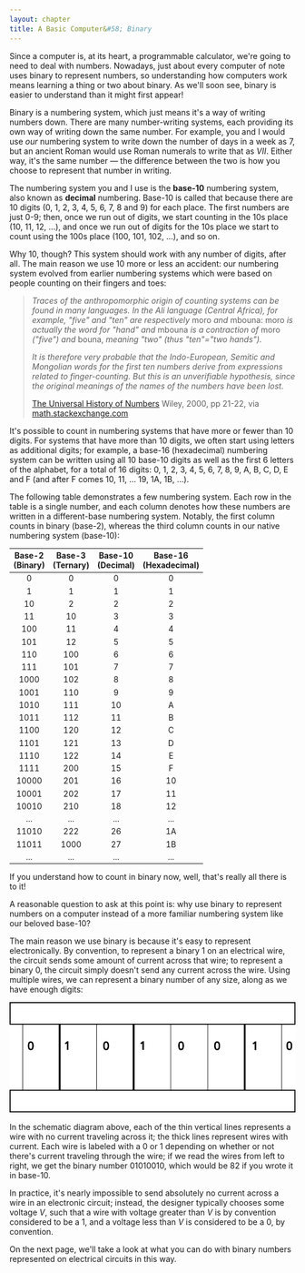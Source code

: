 ```yaml
---
layout: chapter
title: A Basic Computer&#58; Binary
---
```


Since a computer is, at its heart, a programmable calculator, we're going to need to deal with numbers. Nowadays, just about every computer of note uses binary to represent numbers, so understanding how computers work means learning a thing or two about binary. As we'll soon see, binary is easier to understand than it might first appear!

Binary is a numbering system, which just means it's a way of writing numbers down. There are many number-writing systems, each providing its own way of writing down the same number. For example, you and I would use *our* numbering system to write down the number of days in a week as $7$, but an ancient Roman would use Roman numerals to write that as $VII$. Either way, it's the same number &mdash; the difference between the two is how you choose to represent that number in writing.

The numbering system you and I use is the **base-10** numbering system, also known as **decimal** numbering. Base-10 is called that because there are 10 digits (0, 1, 2, 3, 4, 5, 6, 7, 8 and 9) for each place. The first numbers are just 0-9; then, once we run out of digits, we start counting in the 10s place (10, 11, 12, ...), and once we run out of digits for the 10s place we start to count using the 100s place (100, 101, 102, ...), and so on.

Why 10, though? This system should work with any number of digits, after all. The main reason we use 10 more or less an accident: our numbering system evolved from earlier numbering systems which were based on people counting on their fingers and toes:

> *Traces of the anthropomorphic origin of counting systems can be found in many languages. In the Ali language (Central Africa), for example, "five" and "ten" are respectively* moro *and* mbouna: moro *is actually the word for "hand" and* mbouna *is a contraction of* moro *("five") and* bouna, *meaning "two" (thus "ten"="two hands").*
>
> *It is therefore very probable that the Indo-European, Semitic and Mongolian words for the first ten numbers derive from expressions related to finger-counting. But this is an unverifiable hypothesis, since the original meanings of the names of the numbers have been lost.*
>
> [The Universal History of Numbers](http://books.google.com/books?id=FMTI7rwevZcC) Wiley, 2000, pp 21-22, via [math.stackexchange.com](https://math.stackexchange.com/questions/8734/why-have-we-chosen-our-number-system-to-be-decimal-base-10)

It's possible to count in numbering systems that have more or fewer than 10 digits. For systems that have more than 10 digits, we often start using letters as additional digits; for example, a base-16 (hexadecimal) numbering system can be written using all 10 base-10 digits as well as the first 6 letters of the alphabet, for a total of 16 digits: 0, 1, 2, 3, 4, 5, 6, 7, 8, 9, A, B, C, D, E and F (and after F comes 10, 11, ... 19, 1A, 1B, ...).

The following table demonstrates a few numbering system. Each row in the table is a single number, and each column denotes how these numbers are written in a different-base numbering system. Notably, the first column counts in binary (base-2), whereas the third column counts in our native numbering system (base-10):

| Base-2<br>(Binary) | Base-3<br>(Ternary) | Base-10<br>(Decimal) | Base-16<br>(Hexadecimal) |
| :----------------: | :-----------------: | :------------------: | :----------------------: |
|         0          |          0          |          0           |            0             |
|         1          |          1          |          1           |            1             |
|         10         |          2          |          2           |            2             |
|         11         |         10          |          3           |            3             |
|        100         |         11          |          4           |            4             |
|        101         |         12          |          5           |            5             |
|        110         |         100         |          6           |            6             |
|        111         |         101         |          7           |            7             |
|        1000        |         102         |          8           |            8             |
|        1001        |         110         |          9           |            9             |
|        1010        |         111         |          10          |            A             |
|        1011        |         112         |          11          |            B             |
|        1100        |         120         |          12          |            C             |
|        1101        |         121         |          13          |            D             |
|        1110        |         122         |          14          |            E             |
|        1111        |         200         |          15          |            F             |
|       10000        |         201         |          16          |            10            |
|       10001        |         202         |          17          |            11            |
|       10010        |         210         |          18          |            12            |
|        ...         |         ...         |         ...          |           ...            |
|       11010        |         222         |          26          |            1A            |
|       11011        |        1000         |          27          |            1B            |
|        ...         |         ...         |         ...          |           ...            |

If you understand how to count in binary now, well, that's really all there is to it!

A reasonable question to ask at this point is: why use binary to represent numbers on a computer instead of a more familiar numbering system like our beloved base-10?

The main reason we use binary is because it's easy to represent electronically. By convention, to represent a binary 1 on an electrical wire, the circuit sends some amount of current across that wire; to represent a binary 0, the circuit simply doesn't send any current across the wire. Using multiple wires, we can represent a binary number of any size, along as we have enough digits:

![Example circuit which uses binary to represent numbers](./binary.circuit.svg)

In the schematic diagram above, each of the thin vertical lines represents a wire with no current traveling across it; the thick lines represent wires with current. Each wire is labeled with a 0 or 1 depending on whether or not there's current traveling through the wire; if we read the wires from left to right, we get the binary number 01010010​, which would be 82 if you wrote it in base-10.

In practice, it's nearly impossible to send absolutely no current across a wire in an electronic circuit; instead,  the designer typically chooses some voltage $V$, such that a wire with voltage greater than $V$ is by convention considered to be a 1, and a voltage less than $V$ is considered to be a 0, by convention.

On the next page, we'll take a look at what you can do with binary numbers represented on electrical circuits in this way.